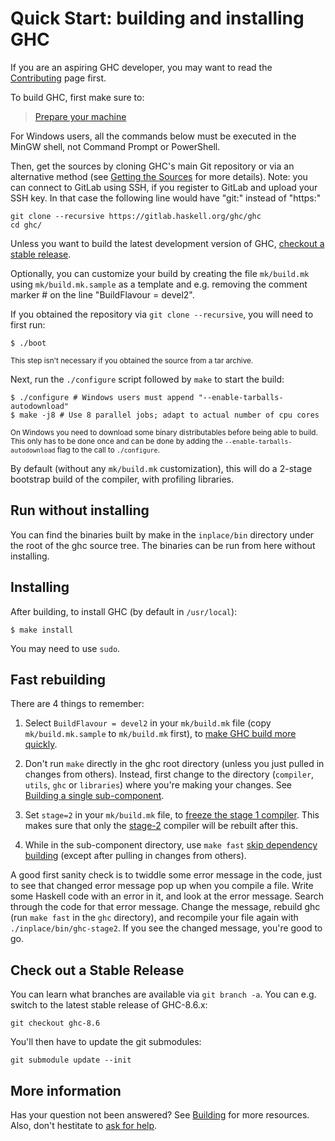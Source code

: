 # Quick Start: building and installing GHC



If you are an aspiring GHC developer, you may want to read the [Contributing](contributing) page first.



To build GHC, first make sure to:


>
>
> [Prepare your machine](building/preparation)
>
>


For Windows users, all the commands below must be executed in the MinGW shell, not Command Prompt or PowerShell.



Then, get the sources by cloning GHC's main Git repository or via an alternative method (see [Getting the Sources](building/getting-the-sources) for more details). Note: you can connect to GitLab using SSH, if you register to GitLab and upload your SSH key. In that case the following line would have "git:" instead of "https:"


```
git clone --recursive https://gitlab.haskell.org/ghc/ghc
cd ghc/
```


Unless you want to build the latest development version of GHC, [checkout a stable release](building/quick-start#).



Optionally, you can customize your build by creating the file `mk/build.mk` using `mk/build.mk.sample` as a template and e.g. removing the comment marker \# on the line "BuildFlavour = devel2".



If you obtained the repository via `git clone --recursive`, you will need to first run:


```
$ ./boot
```


<sub>This step isn't necessary if you obtained the source from a tar archive.</sub>



Next, run the `./configure` script followed by `make` to start the build:


```
$ ./configure # Windows users must append "--enable-tarballs-autodownload"
$ make -j8 # Use 8 parallel jobs; adapt to actual number of cpu cores
```


<sub>On Windows you need to download some binary distributables before being able to build.  This only has to be done once and can be done by adding the `--enable-tarballs-autodownload` flag to the call to `./configure`.</sub>



By default (without any `mk/build.mk` customization), this will do a 2-stage bootstrap build of the compiler, with profiling libraries.


## Run without installing



You can find the binaries built by make in the `inplace/bin` directory under the root of the ghc source tree. The binaries can be run from here without installing.


## Installing



After building, to install GHC (by default in `/usr/local`):


```
$ make install
```


You may need to use `sudo`.


## Fast rebuilding



There are 4 things to remember:


1. Select `BuildFlavour = devel2` in your `mk/build.mk` file (copy `mk/build.mk.sample` to `mk/build.mk` first), to
  [make GHC build more quickly](building/using#how-to-make-ghc-build-quickly).

1. Don't run `make` directly in the ghc root directory (unless you just pulled in changes from others). Instead, first
  change to the directory (`compiler`, `utils`, `ghc` or `libraries`) where you're making your changes.
  See [Building a single sub-component](building/using#).


 


1. Set `stage=2` in your `mk/build.mk` file, to
  [freeze the stage 1 compiler](building/using#freezing-stage-1).
  This makes sure that only the
  [stage-2](building/architecture/idiom/stages) compiler will be
  rebuilt after this.

1. While in the sub-component directory, use `make fast`
  [skip dependency building](building/using#skip-dependency-building) (except after pulling in changes from others).


A good first sanity check is to twiddle some error message in the code, just to see that changed error message pop up when you compile a file. Write some Haskell code with an error in it, and look at the error message. Search through the code for that error message. Change the message, rebuild ghc (run `make fast` in the `ghc` directory), and recompile your file again with `./inplace/bin/ghc-stage2`. If you see the changed message, you're good to go.





## Check out a Stable Release



You can learn what branches are available via ```git branch -a```. You can e.g. switch to the latest stable release of GHC-8.6.x:


```
git checkout ghc-8.6
```


You'll then have to update the git submodules:


```
git submodule update --init
```

## More information



Has your question not been answered? See [Building](building) for more resources. Also, don't hestitate to [ask for help](mailing-lists-and-irc).


